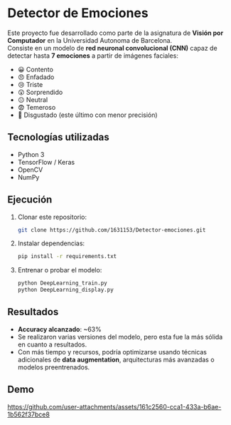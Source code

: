 # Detector de Emociones

Este proyecto fue desarrollado como parte de la asignatura de **Visión por Computador** en la Universidad Autonoma de Barcelona.  
Consiste en un modelo de **red neuronal convolucional (CNN)** capaz de detectar hasta **7 emociones** a partir de imágenes faciales:

- 😀 Contento  
- 😠 Enfadado  
- 😢 Triste  
- 😲 Sorprendido  
- 😐 Neutral  
- 😨 Temeroso  
- 🤢 Disgustado (este último con menor precisión)


## Tecnologías utilizadas

- Python 3  
- TensorFlow / Keras  
- OpenCV  
- NumPy 


## Ejecución

1. Clonar este repositorio:
   ```bash
   git clone https://github.com/1631153/Detector-emociones.git
2. Instalar dependencias:
    ```bash
    pip install -r requirements.txt
3. Entrenar o probar el modelo:
    ```bash
    python DeepLearning_train.py
    python DeepLearning_display.py

## Resultados

- **Accuracy alcanzado**: ~63%  
- Se realizaron varias versiones del modelo, pero esta fue la más sólida en cuanto a resultados.  
- Con más tiempo y recursos, podría optimizarse usando técnicas adicionales de **data augmentation**, arquitecturas más avanzadas o modelos preentrenados.

## Demo
https://github.com/user-attachments/assets/161c2560-cca1-433a-b6ae-1b562f37bce8
